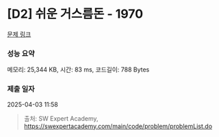 # [D2] 쉬운 거스름돈 - 1970 

[문제 링크](https://swexpertacademy.com/main/code/problem/problemDetail.do?contestProbId=AV5PsIl6AXIDFAUq) 

### 성능 요약

메모리: 25,344 KB, 시간: 83 ms, 코드길이: 788 Bytes

### 제출 일자

2025-04-03 11:58



> 출처: SW Expert Academy, https://swexpertacademy.com/main/code/problem/problemList.do